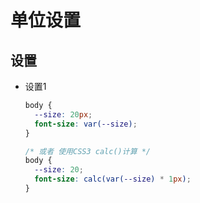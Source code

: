 # 单位设置

## 设置

*   设置1

    ```css
    body {
      --size: 20px;   
      font-size: var(--size);
    }

    /* 或者 使用CSS3 calc()计算 */
    body {
      --size: 20;
      font-size: calc(var(--size) * 1px);
    }
    ```
